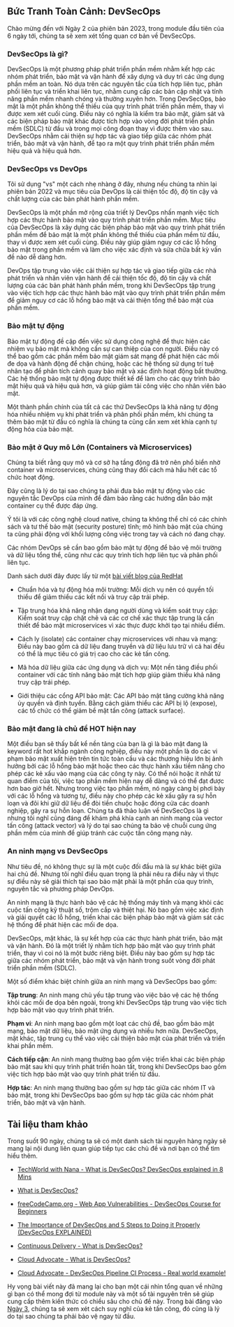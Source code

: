 ## Bức Tranh Toàn Cảnh: DevSecOps

Chào mừng đến với Ngày 2 của phiên bản 2023, trong module đầu tiên của 6 ngày tới, chúng ta sẽ xem xét tổng quan cơ bản về DevSecOps.

### DevSecOps là gì?

DevSecOps là một phương pháp phát triển phần mềm nhằm kết hợp các nhóm phát triển, bảo mật và vận hành để xây dựng và duy trì các ứng dụng phần mềm an toàn. Nó dựa trên các nguyên tắc của tích hợp liên tục, phân phối liên tục và triển khai liên tục, nhằm cung cấp các bản cập nhật và tính năng phần mềm nhanh chóng và thường xuyên hơn. Trong DevSecOps, bảo mật là một phần không thể thiếu của quy trình phát triển phần mềm, thay vì được xem xét cuối cùng. Điều này có nghĩa là kiểm tra bảo mật, giám sát và các biện pháp bảo mật khác được tích hợp vào vòng đời phát triển phần mềm (SDLC) từ đầu và trong mọi công đoạn thay vì được thêm vào sau. DevSecOps nhằm cải thiện sự hợp tác và giao tiếp giữa các nhóm phát triển, bảo mật và vận hành, để tạo ra một quy trình phát triển phần mềm hiệu quả và hiệu quả hơn.

### DevSecOps vs DevOps

Tôi sử dụng "vs" một cách nhẹ nhàng ở đây, nhưng nếu chúng ta nhìn lại phiên bản 2022 và mục tiêu của DevOps là cải thiện tốc độ, độ tin cậy và chất lượng của các bản phát hành phần mềm.

DevSecOps là một phần mở rộng của triết lý DevOps nhấn mạnh việc tích hợp các thực hành bảo mật vào quy trình phát triển phần mềm. Mục tiêu của DevSecOps là xây dựng các biện pháp bảo mật vào quy trình phát triển phần mềm để bảo mật là một phần không thể thiếu của phần mềm từ đầu, thay vì được xem xét cuối cùng. Điều này giúp giảm nguy cơ các lỗ hổng bảo mật trong phần mềm và làm cho việc xác định và sửa chữa bất kỳ vấn đề nào dễ dàng hơn.

DevOps tập trung vào việc cải thiện sự hợp tác và giao tiếp giữa các nhà phát triển và nhân viên vận hành để cải thiện tốc độ, độ tin cậy và chất lượng của các bản phát hành phần mềm, trong khi DevSecOps tập trung vào việc tích hợp các thực hành bảo mật vào quy trình phát triển phần mềm để giảm nguy cơ các lỗ hổng bảo mật và cải thiện tổng thể bảo mật của phần mềm.

### Bảo mật tự động

Bảo mật tự động đề cập đến việc sử dụng công nghệ để thực hiện các nhiệm vụ bảo mật mà không cần sự can thiệp của con người. Điều này có thể bao gồm các phần mềm bảo mật giám sát mạng để phát hiện các mối đe dọa và hành động để chặn chúng, hoặc các hệ thống sử dụng trí tuệ nhân tạo để phân tích cảnh quay bảo mật và xác định hoạt động bất thường. Các hệ thống bảo mật tự động được thiết kế để làm cho các quy trình bảo mật hiệu quả và hiệu quả hơn, và giúp giảm tải công việc cho nhân viên bảo mật.

Một thành phần chính của tất cả các thứ DevSecOps là khả năng tự động hóa nhiều nhiệm vụ khi phát triển và phân phối phần mềm, khi chúng ta thêm bảo mật từ đầu có nghĩa là chúng ta cũng cần xem xét khía cạnh tự động hóa của bảo mật.

### Bảo mật ở Quy mô Lớn (Containers và Microservices)

Chúng ta biết rằng quy mô và cơ sở hạ tầng động đã trở nên phổ biển nhờ container và microservices, chúng cũng thay đổi cách mà hầu hết các tổ chức hoạt động.

Đây cũng là lý do tại sao chúng ta phải đưa bảo mật tự động vào các nguyên tắc DevOps của mình để đảm bảo rằng các hướng dẫn bảo mật container cụ thể được đáp ứng.

Ý tôi là với các công nghệ cloud native, chúng ta không thể chỉ có các chính sách và tư thế bảo mật (security posture) tĩnh; mô hình bảo mật của chúng ta cũng phải động với khối lượng công việc trong tay và cách nó đang chạy.

Các nhóm DevOps sẽ cần bao gồm bảo mật tự động để bảo vệ môi trường và dữ liệu tổng thể, cũng như các quy trình tích hợp liên tục và phân phối liên tục.

Danh sách dưới đây được lấy từ một [bài viết blog của RedHat](https://www.redhat.com/en/topics/devops/what-is-devsecops)

- Chuẩn hóa và tự động hóa môi trường: Mỗi dịch vụ nên có quyền tối thiểu để giảm thiểu các kết nối và truy cập trái phép.

- Tập trung hóa khả năng nhận dạng người dùng và kiểm soát truy cập: Kiểm soát truy cập chặt chẽ và các cơ chế xác thực tập trung là cần thiết để bảo mật microservices vì xác thực được khởi tạo tại nhiều điểm.

- Cách ly (isolate) các container chạy microservices với nhau và mạng: Điều này bao gồm cả dữ liệu đang truyền và dữ liệu lưu trữ vì cả hai đều có thể là mục tiêu có giá trị cao cho các kẻ tấn công.

- Mã hóa dữ liệu giữa các ứng dụng và dịch vụ: Một nền tảng điều phối container với các tính năng bảo mật tích hợp giúp giảm thiểu khả năng truy cập trái phép.

- Giới thiệu các cổng API bảo mật: Các API bảo mật tăng cường khả năng ủy quyền và định tuyến. Bằng cách giảm thiểu các API bị lộ (expose), các tổ chức có thể giảm bề mặt tấn công (attack surface).

### Bảo mật đang là chủ đề HOT hiện nay

Một điều bạn sẽ thấy bất kể nền tảng của bạn là gì là bảo mật đang là keyword rất hot khắp ngành công nghiệp, điều này một phần là do các vi phạm bảo mật xuất hiện trên tin tức toàn cầu và các thương hiệu lớn bị ảnh hưởng bởi các lỗ hổng bảo mật hoặc theo các thực hành xấu tiềm năng cho phép các kẻ xấu vào mạng của các công ty này. Có thể nói hoặc ít nhất từ quan điểm của tôi, việc tạo phần mềm hiện nay dễ dàng và có thể đạt được hơn bao giờ hết. Nhưng trong việc tạo phần mềm, nó ngày càng bị phơi bày với các lỗ hổng và tương tự, điều này cho phép các kẻ xấu gây ra sự hỗn loạn và đôi khi giữ dữ liệu để đòi tiền chuộc hoặc đóng cửa các doanh nghiệp, gây ra sự hỗn loạn. Chúng ta đã thảo luận về DevSecOps là gì nhưng tôi nghĩ cũng đáng để khám phá khía cạnh an ninh mạng của vector tấn công (attack vector) và lý do tại sao chúng ta bảo vệ chuỗi cung ứng phần mềm của mình để giúp tránh các cuộc tấn công mạng này.

### An ninh mạng vs DevSecOps

Như tiêu đề, nó không thực sự là một cuộc đối đầu mà là sự khác biệt giữa hai chủ đề. Nhưng tôi nghĩ điều quan trọng là phải nêu ra điều này vì thực sự điều này sẽ giải thích tại sao bảo mật phải là một phần của quy trình, nguyên tắc và phương pháp DevOps.

An ninh mạng là thực hành bảo vệ các hệ thống máy tính và mạng khỏi các cuộc tấn công kỹ thuật số, trộm cắp và thiệt hại. Nó bao gồm việc xác định và giải quyết các lỗ hổng, triển khai các biện pháp bảo mật và giám sát các hệ thống để phát hiện các mối đe dọa.

DevSecOps, mặt khác, là sự kết hợp của các thực hành phát triển, bảo mật và vận hành. Đó là một triết lý nhằm tích hợp bảo mật vào quy trình phát triển, thay vì coi nó là một bước riêng biệt. Điều này bao gồm sự hợp tác giữa các nhóm phát triển, bảo mật và vận hành trong suốt vòng đời phát triển phần mềm (SDLC).

Một số điểm khác biệt chính giữa an ninh mạng và DevSecOps bao gồm:

**Tập trung**: An ninh mạng chủ yếu tập trung vào việc bảo vệ các hệ thống khỏi các mối đe dọa bên ngoài, trong khi DevSecOps tập trung vào việc tích hợp bảo mật vào quy trình phát triển.

**Phạm vi**: An ninh mạng bao gồm một loạt các chủ đề, bao gồm bảo mật mạng, bảo mật dữ liệu, bảo mật ứng dụng và nhiều hơn nữa. DevSecOps, mặt khác, tập trung cụ thể vào việc cải thiện bảo mật của phát triển và triển khai phần mềm.

**Cách tiếp cận**: An ninh mạng thường bao gồm việc triển khai các biện pháp bảo mật sau khi quy trình phát triển hoàn tất, trong khi DevSecOps bao gồm việc tích hợp bảo mật vào quy trình phát triển từ đầu.

**Hợp tác**: An ninh mạng thường bao gồm sự hợp tác giữa các nhóm IT và bảo mật, trong khi DevSecOps bao gồm sự hợp tác giữa các nhóm phát triển, bảo mật và vận hành.

## Tài liệu tham khảo

Trong suốt 90 ngày, chúng ta sẽ có một danh sách tài nguyên hàng ngày sẽ mang lại nội dung liên quan giúp tiếp tục các chủ đề và nơi bạn có thể tìm hiểu thêm.

- [TechWorld with Nana - What is DevSecOps? DevSecOps explained in 8 Mins](https://www.youtube.com/watch?v=nrhxNNH5lt0&list=PLsKoqAvws1pvg7qL7u28_OWfXwqkI3dQ1&index=1&t=19s)

- [What is DevSecOps?](https://www.youtube.com/watch?v=J73MELGF6u0&list=PLsKoqAvws1pvg7qL7u28_OWfXwqkI3dQ1&index=2&t=1s)

- [freeCodeCamp.org - Web App Vulnerabilities - DevSecOps Course for Beginners](https://www.youtube.com/watch?v=F5KJVuii0Yw&list=PLsKoqAvws1pvg7qL7u28_OWfXwqkI3dQ1&index=3&t=67s)

- [The Importance of DevSecOps and 5 Steps to Doing it Properly (DevSecOps EXPLAINED)](https://www.youtube.com/watch?v=KaoPQLyWq_g&list=PLsKoqAvws1pvg7qL7u28_OWfXwqkI3dQ1&index=4&t=13s)

- [Continuous Delivery - What is DevSecOps?](https://www.youtube.com/watch?v=NdvMUcWNlFw&list=PLsKoqAvws1pvg7qL7u28_OWfXwqkI3dQ1&index=5&t=6s)

- [Cloud Advocate - What is DevSecOps?](https://www.youtube.com/watch?v=a2y4Oj5wrZg&list=PLsKoqAvws1pvg7qL7u28_OWfXwqkI3dQ1&index=6)

- [Cloud Advocate - DevSecOps Pipeline CI Process - Real world example!](https://www.youtube.com/watch?v=ipe08lFQZU8&list=PLsKoqAvws1pvg7qL7u28_OWfXwqkI3dQ1&index=7&t=204s)

Hy vọng bài viết này đã mang lại cho bạn một cái nhìn tổng quan về những gì bạn có thể mong đợi từ module này và một số tài nguyên trên sẽ giúp cung cấp thêm kiến thức có chiều sâu cho chủ đề này. Trong bài đăng vào [Ngày 3](day03.md), chúng ta sẽ xem xét cách suy nghĩ của kẻ tấn công, đó cũng là lý do tại sao chúng ta phải bảo vệ ngay từ đầu.
